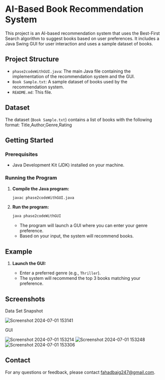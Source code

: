 # AI-Based Book Recommendation System

This project is an AI-based recommendation system that uses the Best-First Search algorithm to suggest books based on user preferences. It includes a Java Swing GUI for user interaction and uses a sample dataset of books.

## Project Structure

- `phase2codeWithGUI.java`: The main Java file containing the implementation of the recommendation system and the GUI.
- `Book Sample.txt`: A sample dataset of books used by the recommendation system.
- `README.md`: This file.


## Dataset

The dataset (`Book Sample.txt`) contains a list of books with the following format:
Title,Author,Genre,Rating


## Getting Started

### Prerequisites

- Java Development Kit (JDK) installed on your machine.

### Running the Program

1. **Compile the Java program:**

    ```bash
    javac phase2codeWithGUI.java
    ```

2. **Run the program:**

    ```bash
    java phase2codeWithGUI
    ```

    - The program will launch a GUI where you can enter your genre preference.
    - Based on your input, the system will recommend books.

## Example

1. **Launch the GUI:**

    - Enter a preferred genre (e.g., `Thriller`).
    - The system will recommend the top 3 books matching your preference.

## Screenshots

Data Set Snapshot

![Screenshot 2024-07-01 153141](https://github.com/CosmoKramer0/AIBookRecommendationSystem/assets/122899893/7b8b8e03-5dcb-4b63-a4e1-2f7c06728dda)

GUI

![Screenshot 2024-07-01 153214](https://github.com/CosmoKramer0/AIBookRecommendationSystem/assets/122899893/b2d3fbbc-9d1d-407d-80fb-f23e2f0a3d69)
![Screenshot 2024-07-01 153248](https://github.com/CosmoKramer0/AIBookRecommendationSystem/assets/122899893/5ced4f09-a6f4-496d-b139-3c26a094c2ed)
![Screenshot 2024-07-01 153306](https://github.com/CosmoKramer0/AIBookRecommendationSystem/assets/122899893/d4dd7286-d79a-4b7c-9d69-a56f90a4f90d)


## Contact

For any questions or feedback, please contact fahadbaig247@gmail.com.
